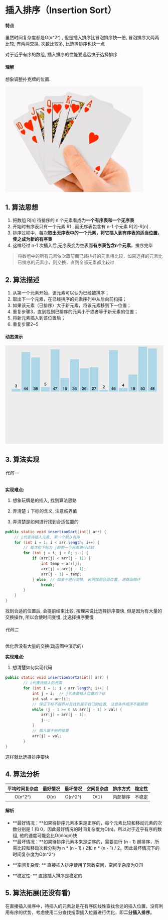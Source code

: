 #  插入排序（Insertion Sort）

#### 特点

虽然时间复杂度都是O(n^2^) , 但是插入排序比冒泡排序快一倍, 冒泡排序又两两比较, 有两两交换, 次数比较多, 比选择排序也快一点

对于近乎有序的数组, 插入排序的性能要远远快于选择排序

#### 理解

想象调整扑克牌的位置.

![插入排序举例](./图片/插入排序举例.png)



## 1. 算法思想

1. 把数组 R[n] 待排序的 n 个元素看成为**一个有序表和一个无序表**
2. 开始时有序表只有一个元素 R1 , 而无序表包含有 n-1 个元素 R[2]-R[n] . 
3. 排序过程中，每次**取出无序表中的一个元素，将它插入到有序表的适当位置，使之成为新的有序表**
4. 这样经过 n-1 次插入后,无序表变为空表而**有序表包含n个元素**，排序完毕

> 将数组中的所有元素依次跟前面已经排好的元素相比较，如果选择的元素比已排序的元素小，则交换，直到全部元素都比较过

## 2. 算法描述

1. 从第一个元素开始，该元素可以认为已经被排序；
2. 取出下一个元素，在已经排序的元素序列中从后向前扫描；
3. 如果该元素（已排序）大于新元素，将该元素移到下一位置；
4. 重复步骤3，直到找到已排序的元素小于或者等于新元素的位置；
5. 将新元素插入到该位置后；
6. 重复步骤2~5

#### 动态演示

![直接插入排序](./图片/直接插入排序.gif)

## 3. 算法实现

###### 代码一

**实现难点:** 

1. 想象玩牌是的插入, 找到算法思路

2. 弄清楚 `i` 下标的含义, 注意临界值

3. 弄清楚是如何进行找到合适位置的

```java
public static void insertionSort(int[] arr) {
    // i代表待插入元素, 第一个默认有序
    for (int i = 1; i < arr.length; i++) {
        // 每次和下标为 j的前一个元素进行比较
        for (int j = i; j > 0; j--) {
            if (arr[j] < arr[j - 1]) {
                int temp = arr[j];
                arr[j] = arr[j - 1];
                arr[j - 1] = temp;
            } else  // 如果不进行交换, 说明找到合适位置, 进跳出循环
                break;
        }
    }
}
```

找到合适的位置后, 会提前结束比较, 按理来说比选择排序要快, 但是因为有大量的交换操作, 所以会使时间变慢, 比选择排序要慢

###### 代码二

优化后没有大量的交换(动态图中演示的)

**实现难点:** 

1. 想清楚如何实现代码

```java
public static void insertionSort2(int[] arr) {
		// i代表待插入的元素
        for (int i = 1; i < arr.length; i++) {
            int j = i;	// j代表要插入位置的下标
            int val = arr[i];
            // 保证下标不越界并且找到属于自己的位置, 注意条件顺序不能颠倒
            while (j - 1 >= 0 && arr[j - 1] > val) {
                arr[j] = arr[j - 1];
                j--;
            }
            // 插入属于他的位置
            arr[j] = val;
        }
}
```

这样就比选择排序要快

## 4. 算法分析

| 平均时间复杂度 | 最好情况 | 最坏情况 | 空间复杂度 | 排序方式 | 稳定性 |
| :------------: | :------: | :------: | :--------: | :------: | :----: |
|    O(n^2^)​     |   O(n)   | O(n^2^)  |    O(1)    | 内部排序 | 不稳定 |

#### 解析

- **最好情况：**如果待排序元素本来是正序的，每个元素比较和移动元素的次数分别是 1 和 0，因此最好情况的时间复杂度为O(n)。所以对于近乎有序的数组, 他的速度可能会比O(nlogn)快
- **最坏情况：**如果待排序元素本来是逆序的，需要进行 (n - 1) 趟排序，所需比较和移动次数分别为 n * (n - 1) / 2和 n * (n - 1) / 2。因此最坏情况下的时间复杂度为O(n^2^)

* **空间复杂度: ** 直接插入排序使用了常数空间，空间复杂度为O(1)

* **稳定性: ** 直接插入排序是稳定的

## 5. 算法拓展(还没有看)

 在直接插入排序中，待插入的元素总是在有序区线性查找合适的插入位置，没有利用有序的优势，考虑使用二分查找搜索插入位置进行优化，即**二分插入排序**。